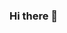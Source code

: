 ### Hi there 👋

<!--
**easazade/easazade** is a ✨ _special_ ✨ repository because its `README.md` (this file) appears on your GitHub profile.

Here are some ideas to get you started:

- 📱 I’m a Mobile Developer experienced in Flutter and Native Android
- 😎 I've worked with Java, Kotlin, Dart and Played with PHP, Python etc.
- 💻 I love freelancing and creating beautiful Apps.
- 📭 Contact me at : 
      WhatsApp : https://wa.me/989117158746 
      Email    : easazade@gmail.com
      
